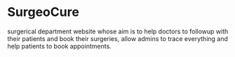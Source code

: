 # SurgeoCure
surgerical department website whose aim is to help doctors to followup with their patients and book their surgeries, allow admins to trace everything and help patients to book appointments.
